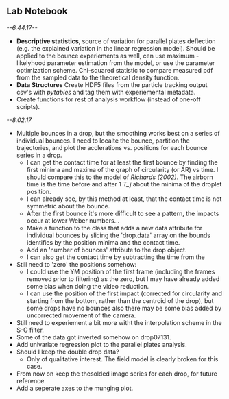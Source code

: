 ## Lab Notebook
*--6.44.17--*

- **Descriptive statistics**, source of variation for parallel plates deflection (e.g. the explained variation in the linear regression model). Should be applied to the bounce experiements as well, cen use maximum -likelyhood parameter estimation from the model, or use the parameter optimization scheme. Chi-squared statistic to compare measured pdf from the sampled data to the theoretical density function.
- **Data Structures** Create HDF5 files from the particle tracking output csv's with *pytables* and tag them with experiemental metadata.
- Create functions for rest of analysis workflow (instead of one-off scripts).

*--8.02.17*

- Multiple bounces in a drop, but the smoothing works best on a series of individual bounces. I need to localte the bounce, partition the trajectories, and plot the acclerations vs. positions for each bounce series in a drop.
	- I can get the contact time for at least the first bounce by finding the first minima and maxima of the graph of circularity (or AR) vs time. I should compare this to the model of *Richards (2002)*. The airborn time is the time before and after 1 *T_j* about the minima of the droplet position.
	- I can already see, by this method at least, that the contact time is not symmetric about the bounce.
	- After the first bounce it's more difficult to see a pattern, the impacts occur at lower Weber numbers...
	- Make a function to the class that adds a new data attribute for individual bounces by slicing the 'drop.data' array on the bounds identifies by the position minima and the contact time.
	- Add an 'number of bounces' attribute to the drop object.
	- I can also get the contact time by subtracting the time from the 
- Still need to 'zero' the positions somehow:
	- I could use the YM position of the first frame (including the frames removed prior to filtering) as the zero, but I may have already added some bias when doing the video reduction.
	- I can use the position of the first impact (corrected for circularity and starting from the bottom, rather than the centroid of the drop), but some drops have no bounces also there may be some bias added by uncorrected movement of the camera.
- Still need to experiement a bit more witht the interpolation scheme in the S-G filter.
- Some of the data got inverted somehow on drop07131.
- Add univariate regression plot to the parallel plates analysis.
- Should I keep the double drop data?
	- Only of qualitative interest. The field model is clearly broken for this case.
- From now on keep the thesolded image series for each drop, for future reference.
- Add a seperate axes to the munging plot.